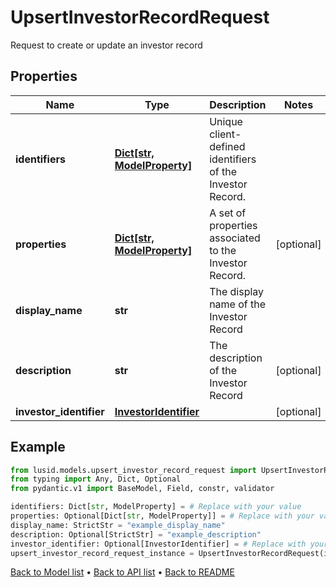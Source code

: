 # UpsertInvestorRecordRequest

Request to create or update an investor record
## Properties
Name | Type | Description | Notes
------------ | ------------- | ------------- | -------------
**identifiers** | [**Dict[str, ModelProperty]**](ModelProperty.md) | Unique client-defined identifiers of the Investor Record. | 
**properties** | [**Dict[str, ModelProperty]**](ModelProperty.md) | A set of properties associated to the Investor Record. | [optional] 
**display_name** | **str** | The display name of the Investor Record | 
**description** | **str** | The description of the Investor Record | [optional] 
**investor_identifier** | [**InvestorIdentifier**](InvestorIdentifier.md) |  | [optional] 
## Example

```python
from lusid.models.upsert_investor_record_request import UpsertInvestorRecordRequest
from typing import Any, Dict, Optional
from pydantic.v1 import BaseModel, Field, constr, validator

identifiers: Dict[str, ModelProperty] = # Replace with your value
properties: Optional[Dict[str, ModelProperty]] = # Replace with your value
display_name: StrictStr = "example_display_name"
description: Optional[StrictStr] = "example_description"
investor_identifier: Optional[InvestorIdentifier] = # Replace with your value
upsert_investor_record_request_instance = UpsertInvestorRecordRequest(identifiers=identifiers, properties=properties, display_name=display_name, description=description, investor_identifier=investor_identifier)

```

[Back to Model list](../README.md#documentation-for-models) &#8226; [Back to API list](../README.md#documentation-for-api-endpoints) &#8226; [Back to README](../README.md)

